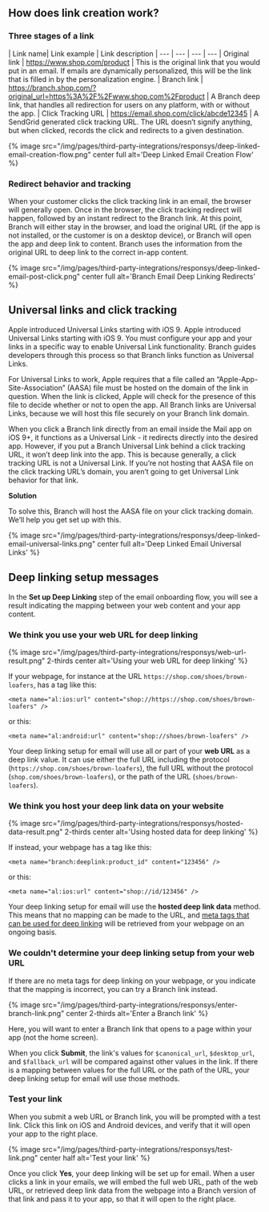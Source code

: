 ## How does link creation work?

### Three stages of a link

| Link name| Link example | Link description
| --- | --- | --- | ---
| Original link | https://www.shop.com/product | This is the original link that you would put in an email. If emails are dynamically personalized, this will be the link that is filled in by the personalization engine.
| Branch link | https://branch.shop.com/?original_url=https%3A%2F%2Fwww.shop.com%2Fproduct | A Branch deep link, that handles all redirection for users on any platform, with or without the app.
| Click Tracking URL | https://email.shop.com/click/abcde12345 | A SendGrid generated click tracking URL. The URL doesn’t signify anything, but when clicked, records the click and redirects to a given destination.

{% image src="/img/pages/third-party-integrations/responsys/deep-linked-email-creation-flow.png" center full alt='Deep Linked Email Creation Flow' %}

### Redirect behavior and tracking

When your customer clicks the click tracking link in an email, the browser will generally open. Once in the browser, the click tracking redirect will happen, followed by an instant redirect to the Branch link. At this point, Branch will either stay in the browser, and load the original URL (if the app is not installed, or the customer is on a desktop device), or Branch will open the app and deep link to content. Branch uses the information from the original URL to deep link to the correct in-app content.

{% image src="/img/pages/third-party-integrations/responsys/deep-linked-email-post-click.png" center full alt='Branch Email Deep Linking Redirects' %}

## Universal links and click tracking
Apple introduced Universal Links starting with iOS 9. Apple introduced Universal Links starting with iOS 9. You must configure your app and your links in a specific way to enable Universal Link functionality. Branch guides developers through this process so that Branch links function as Universal Links.

For Universal Links to work, Apple requires that a file called an “Apple-App-Site-Association” (AASA) file must be hosted on the domain of the link in question. When the link is clicked, Apple will check for the presence of this file to decide whether or not to open the app. All Branch links are Universal Links, because we will host this file securely on your Branch link domain.

When you click a Branch link directly from an email inside the Mail app on iOS 9+, it functions as a Universal Link - it redirects directly into the desired app. However, if you put a Branch Universal Link behind a click tracking URL, it won’t deep link into the app. This is because generally, a click tracking URL is not a Universal Link. If you’re not hosting that AASA file on the click tracking URL’s domain, you aren’t going to get Universal Link behavior for that link.

**Solution**

To solve this, Branch will host the AASA file on your click tracking domain. We’ll help you get set up with this.

{% image src="/img/pages/third-party-integrations/responsys/deep-linked-email-universal-links.png" center full alt='Deep Linked Email Universal Links' %}

## Deep linking setup messages

In the **Set up Deep Linking** step of the email onboarding flow, you will see a result indicating the mapping between your web content and your app content. 

### We think you use your web URL for deep linking

{% image src="/img/pages/third-party-integrations/responsys/web-url-result.png" 2-thirds center alt='Using your web URL for deep linking' %}

If your webpage, for instance at the URL `https://shop.com/shoes/brown-loafers`, has a tag like this:

`<meta name="al:ios:url" content="shop://https://shop.com/shoes/brown-loafers" />`

or this:

`<meta name="al:android:url" content="shop://shoes/brown-loafers" />`

Your deep linking setup for email will use all or part of your **web URL** as a deep link value. It can use either the full URL including the protocol (`https://shop.com/shoes/brown-loafers`), the full URL without the protocol (`shop.com/shoes/brown-loafers`), or the path of the URL (`shoes/brown-loafers`).

### We think you host your deep link data on your website

{% image src="/img/pages/third-party-integrations/responsys/hosted-data-result.png" 2-thirds center alt='Using hosted data for deep linking' %}

If instead, your webpage has a tag like this:

`<meta name="branch:deeplink:product_id" content="123456" />`

or this:

`<meta name="al:ios:url" content="shop://id/123456" />`

Your deep linking setup for email will use the **hosted deep link data** method. This means that no mapping can be made to the URL, and [meta tags that can be used for deep linking](/getting-started/hosted-deep-link-data/guide/) will be retrieved from your webpage on an ongoing basis.

### We couldn't determine your deep linking setup from your web URL

If there are no meta tags for deep linking on your webpage, or you indicate that the mapping is incorrect, you can try a Branch link instead.

{% image src="/img/pages/third-party-integrations/responsys/enter-branch-link.png" center 2-thirds alt='Enter a Branch link' %}

Here, you will want to enter a Branch link that opens to a page within your app (not the home screen). 

When you click **Submit**, the link's values for `$canonical_url`, `$desktop_url`, and `$fallback_url` will be compared against other values in the link. If there is a mapping between values for the full URL or the path of the URL, your deep linking setup for email will use those methods.

### Test your link

When you submit a web URL or Branch link, you will be prompted with a test link. Click this link on iOS and Android devices, and verify that it will open your app to the right place.

{% image src="/img/pages/third-party-integrations/responsys/test-link.png" center half alt='Test your link' %}

Once you click **Yes**, your deep linking will be set up for email. When a user clicks a link in your emails, we will embed the full web URL, path of the web URL, or retrieved deep link data from the webpage into a Branch version of that link and pass it to your app, so that it will open to the right place.
